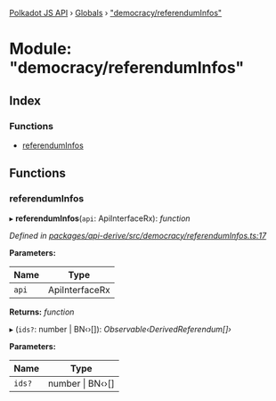 [Polkadot JS API](../README.md) › [Globals](../globals.md) › ["democracy/referendumInfos"](_democracy_referenduminfos_.md)

# Module: "democracy/referendumInfos"

## Index

### Functions

* [referendumInfos](_democracy_referenduminfos_.md#referenduminfos)

## Functions

###  referendumInfos

▸ **referendumInfos**(`api`: ApiInterfaceRx): *function*

*Defined in [packages/api-derive/src/democracy/referendumInfos.ts:17](https://github.com/polkadot-js/api/blob/a613308bdb/packages/api-derive/src/democracy/referendumInfos.ts#L17)*

**Parameters:**

Name | Type |
------ | ------ |
`api` | ApiInterfaceRx |

**Returns:** *function*

▸ (`ids?`: number | BN‹›[]): *Observable‹DerivedReferendum[]›*

**Parameters:**

Name | Type |
------ | ------ |
`ids?` | number &#124; BN‹›[] |
